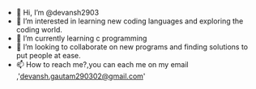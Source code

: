 - 👋 Hi, I’m @devansh2903
- 👀 I’m interested in learning new coding languages and exploring the coding world.
- 🌱 I’m currently learning c programming
- 💞️ I’m looking to collaborate on new programs and finding solutions to put people at ease.
- 📫 How to reach me?,you can each me on my email ,'devansh.gautam290302@gmail.com'

<!---
devansh2903/devansh2903 is a ✨ special ✨ repository because its `README.md` (this file) appears on your GitHub profile.
You can click the Preview link to take a look at your changes.
--->
